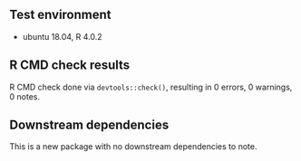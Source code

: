 ## Test environment

- ubuntu 18.04, R 4.0.2

## R CMD check results

R CMD check done via `devtools::check()`, resulting in 0 errors, 0 warnings, 0 notes.

## Downstream dependencies

This is a new package with no downstream dependencies to note.
